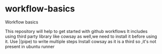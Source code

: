 # workflow-basics
Workflow basics

This repository will help to get started with github workflows
It includes using third party library like cowsay as well,we need to install it before using it.
Use |(pipe) to write multiple steps
Install cowsay as it is a third so ,it's not present in ubuntu runner
